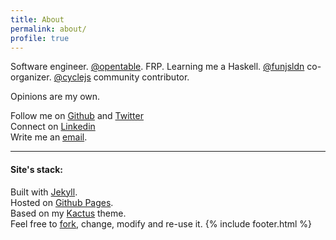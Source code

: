 ```yaml
---
title: About
permalink: about/
profile: true
---
```

Software engineer. [@opentable](http://www.opentable.com). FRP. Learning me a Haskell. [@funjsldn](https://twitter.com/funjsldn) co-organizer. [@cyclejs](https://cycle.js.org) community contributor.

Opinions are my own.

Follow me on [Github](https://github.com/nickbalestra) and [Twitter](https://twitter.com/nickbalestra)<br>
Connect on [Linkedin](https://linkedin.com/in/nickbalestra)<br>
Write me an [email](mailto:nick@balestra.ch).
***

#### Site's stack:

Built with [Jekyll](http://jekyllrb.com/).
<br>Hosted on [Github Pages](https://pages.github.com/).
<br>Based on my [Kactus](https://github.com/nickbalestra/kactus) theme.
<br>Feel free to [fork](https://github.com/nickbalestra/nickbalestra.github.io), change, modify and re-use it.
{% include footer.html %}
